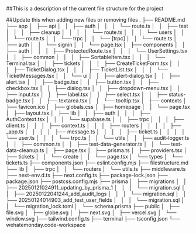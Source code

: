 ##This is a description of the current file structure for the project

##Update this when adding new files or removing files
.
├── README.md
├── app
│   ├── api
│   │   ├── auth
│   │   │   └── route.ts
│   │   ├── test
│   │   │   ├── cleanup
│   │   │   │   └── route.ts
│   │   │   └── users
│   │   │   └── route.ts
│   │   └── trpc
│   │       └── [trpc]
│   │           └── route.ts
│   ├── auth
│   │   └── signin
│   │       └── page.tsx
│   ├── components
│   │   ├── auth
│   │   │   ├── ProtectedRoute.tsx
│   │   │   └── UserSettings.tsx
│   │   ├── common
│   │   │   ├── SortableItem.tsx
│   │   │   └── Terminal.tsx
│   │   ├── tickets
│   │   │   ├── CreateTicketForm.tsx
│   │   │   ├── TicketDialog.tsx
│   │   │   ├── TicketList.tsx
│   │   │   └── TicketMessages.tsx
│   │   └── ui
│   │       ├── alert-dialog.tsx
│   │       ├── alert.tsx
│   │       ├── badge.tsx
│   │       ├── button.tsx
│   │       ├── checkbox.tsx
│   │       ├── dialog.tsx
│   │       ├── dropdown-menu.tsx
│   │       ├── input.tsx
│   │       ├── label.tsx
│   │       ├── select.tsx
│   │       ├── status-badge.tsx
│   │       ├── textarea.tsx
│   │       └── tooltip.tsx
│   ├── contexts
│   ├── favicon.ico
│   ├── globals.css
│   ├── homepage
│   │   └── page.tsx
│   ├── layout.tsx
│   ├── lib
│   │   ├── auth
│   │   │   ├── AuthContext.tsx
│   │   │   └── supabase.ts
│   │   ├── trpc
│   │   │   ├── client.ts
│   │   │   ├── context.ts
│   │   │   ├── routers
│   │   │   │   ├── _app.ts
│   │   │   │   ├── message.ts
│   │   │   │   ├── ticket.ts
│   │   │   │   └── user.ts
│   │   │   └── trpc.ts
│   │   └── utils
│   │       ├── audit-logger.ts
│   │       ├── common.ts
│   │       ├── test-data-generator.ts
│   │       └── test-data-cleanup.ts
│   ├── page.tsx
│   ├── prisma.ts
│   ├── providers.tsx
│   ├── tickets
│   │   └── create
│   │       └── page.tsx
│   └── types
│       └── tickets.ts
├── components.json
├── eslint.config.mjs
├── filestructure.md
├── lib
│   ├── trpc
│   │   └── routers
│   └── utils.ts
├── middleware.ts
├── next-env.d.ts
├── next.config.ts
├── package-lock.json
├── package.json
├── postcss.config.mjs
├── prisma
│   ├── migrations
│   │   ├── 20250121024911_updating_by_prisma_1
│   │   │   └── migration.sql
│   │   ├── 20250122041244_add_audit_logs
│   │   │   └── migration.sql
│   │   ├── 20250124014903_add_test_user_fields
│   │   │   └── migration.sql
│   │   └── migration_lock.toml
│   └── schema.prisma
├── public
│   ├── file.svg
│   ├── globe.svg
│   ├── next.svg
│   ├── vercel.svg
│   └── window.svg
├── tailwind.config.ts
├── terminal
├── tsconfig.json
└── wehatemonday.code-workspace